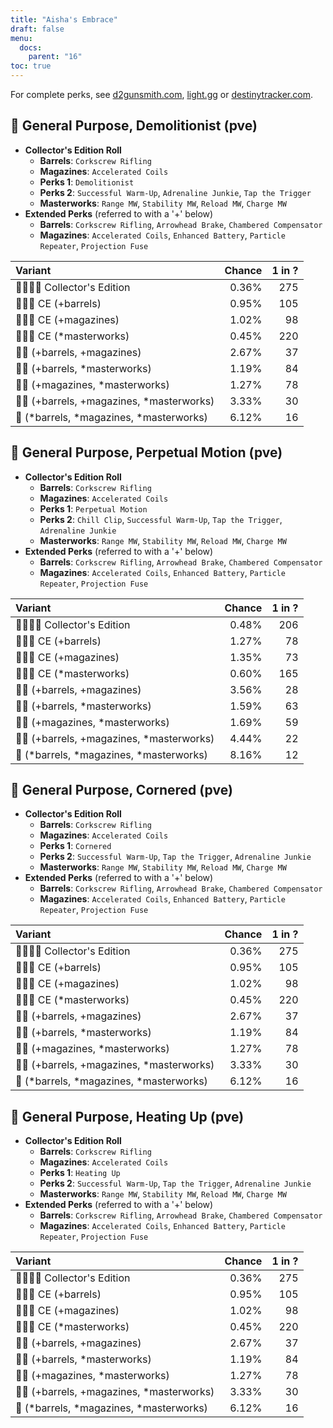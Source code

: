 ```yaml
---
title: "Aisha's Embrace"
draft: false
menu:
  docs:
    parent: "16"
toc: true
---
```


For complete perks, see [d2gunsmith.com](https://d2gunsmith.com/w/768621510), [light.gg](https://www.light.gg/db/items/768621510) or [destinytracker.com](https://destinytracker.com/destiny-2/db/items/768621510).



## 👾 General Purpose, Demolitionist (pve)



* **Collector's Edition Roll**
  * **Barrels**: `Corkscrew Rifling`
  * **Magazines**: `Accelerated Coils`
  * **Perks 1**: `Demolitionist`
  * **Perks 2**: `Successful Warm-Up`, `Adrenaline Junkie`, `Tap the Trigger`
  * **Masterworks**: `Range MW`, `Stability MW`, `Reload MW`, `Charge MW`
* **Extended Perks** (referred to with a '+' below)
  * **Barrels**: `Corkscrew Rifling`, `Arrowhead Brake`, `Chambered Compensator`
  * **Magazines**: `Accelerated Coils`, `Enhanced Battery`, `Particle Repeater`, `Projection Fuse`

| Variant | Chance | 1 in ? |
|:-|-:|-:|
| 👾👾👾🌟 Collector's Edition | 0.36% | 275 |
| 👾👾👾 CE (+barrels) | 0.95% | 105 |
| 👾👾👾 CE (+magazines) | 1.02% | 98 |
| 👾👾👾 CE (*masterworks) | 0.45% | 220 |
| 👾👾 (+barrels, +magazines) | 2.67% | 37 |
| 👾👾 (+barrels, *masterworks) | 1.19% | 84 |
| 👾👾 (+magazines, *masterworks) | 1.27% | 78 |
| 👾👾 (+barrels, +magazines, *masterworks) | 3.33% | 30 |
| 👾 (*barrels, *magazines, *masterworks) | 6.12% | 16 |

## 👾 General Purpose, Perpetual Motion (pve)



* **Collector's Edition Roll**
  * **Barrels**: `Corkscrew Rifling`
  * **Magazines**: `Accelerated Coils`
  * **Perks 1**: `Perpetual Motion`
  * **Perks 2**: `Chill Clip`, `Successful Warm-Up`, `Tap the Trigger`, `Adrenaline Junkie`
  * **Masterworks**: `Range MW`, `Stability MW`, `Reload MW`, `Charge MW`
* **Extended Perks** (referred to with a '+' below)
  * **Barrels**: `Corkscrew Rifling`, `Arrowhead Brake`, `Chambered Compensator`
  * **Magazines**: `Accelerated Coils`, `Enhanced Battery`, `Particle Repeater`, `Projection Fuse`

| Variant | Chance | 1 in ? |
|:-|-:|-:|
| 👾👾👾🌟 Collector's Edition | 0.48% | 206 |
| 👾👾👾 CE (+barrels) | 1.27% | 78 |
| 👾👾👾 CE (+magazines) | 1.35% | 73 |
| 👾👾👾 CE (*masterworks) | 0.60% | 165 |
| 👾👾 (+barrels, +magazines) | 3.56% | 28 |
| 👾👾 (+barrels, *masterworks) | 1.59% | 63 |
| 👾👾 (+magazines, *masterworks) | 1.69% | 59 |
| 👾👾 (+barrels, +magazines, *masterworks) | 4.44% | 22 |
| 👾 (*barrels, *magazines, *masterworks) | 8.16% | 12 |

## 👾 General Purpose, Cornered (pve)



* **Collector's Edition Roll**
  * **Barrels**: `Corkscrew Rifling`
  * **Magazines**: `Accelerated Coils`
  * **Perks 1**: `Cornered`
  * **Perks 2**: `Successful Warm-Up`, `Tap the Trigger`, `Adrenaline Junkie`
  * **Masterworks**: `Range MW`, `Stability MW`, `Reload MW`, `Charge MW`
* **Extended Perks** (referred to with a '+' below)
  * **Barrels**: `Corkscrew Rifling`, `Arrowhead Brake`, `Chambered Compensator`
  * **Magazines**: `Accelerated Coils`, `Enhanced Battery`, `Particle Repeater`, `Projection Fuse`

| Variant | Chance | 1 in ? |
|:-|-:|-:|
| 👾👾👾🌟 Collector's Edition | 0.36% | 275 |
| 👾👾👾 CE (+barrels) | 0.95% | 105 |
| 👾👾👾 CE (+magazines) | 1.02% | 98 |
| 👾👾👾 CE (*masterworks) | 0.45% | 220 |
| 👾👾 (+barrels, +magazines) | 2.67% | 37 |
| 👾👾 (+barrels, *masterworks) | 1.19% | 84 |
| 👾👾 (+magazines, *masterworks) | 1.27% | 78 |
| 👾👾 (+barrels, +magazines, *masterworks) | 3.33% | 30 |
| 👾 (*barrels, *magazines, *masterworks) | 6.12% | 16 |

## 👾 General Purpose, Heating Up (pve)



* **Collector's Edition Roll**
  * **Barrels**: `Corkscrew Rifling`
  * **Magazines**: `Accelerated Coils`
  * **Perks 1**: `Heating Up`
  * **Perks 2**: `Successful Warm-Up`, `Tap the Trigger`, `Adrenaline Junkie`
  * **Masterworks**: `Range MW`, `Stability MW`, `Reload MW`, `Charge MW`
* **Extended Perks** (referred to with a '+' below)
  * **Barrels**: `Corkscrew Rifling`, `Arrowhead Brake`, `Chambered Compensator`
  * **Magazines**: `Accelerated Coils`, `Enhanced Battery`, `Particle Repeater`, `Projection Fuse`

| Variant | Chance | 1 in ? |
|:-|-:|-:|
| 👾👾👾🌟 Collector's Edition | 0.36% | 275 |
| 👾👾👾 CE (+barrels) | 0.95% | 105 |
| 👾👾👾 CE (+magazines) | 1.02% | 98 |
| 👾👾👾 CE (*masterworks) | 0.45% | 220 |
| 👾👾 (+barrels, +magazines) | 2.67% | 37 |
| 👾👾 (+barrels, *masterworks) | 1.19% | 84 |
| 👾👾 (+magazines, *masterworks) | 1.27% | 78 |
| 👾👾 (+barrels, +magazines, *masterworks) | 3.33% | 30 |
| 👾 (*barrels, *magazines, *masterworks) | 6.12% | 16 |
